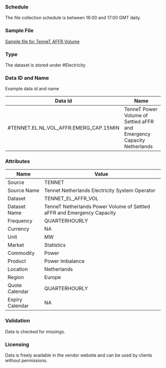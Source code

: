 ### Schedule

The file collection schedule is between 16:00 and 17:00 GMT daily.

### Sample File

[Sample file for TenneT AFFR Volume](/file-samples/frequency_restoration_reserve_activations_26-02-2025_00_00_00.json)

### Type

The dataset is stored under #Electricity

### Data ID and Name

Example data id and name

|**Data Id**|**Name**|
|-|-|
|#TENNET.EL.NL.VOL_AFFR.EMERG_CAP.15MIN|TenneT Power Volume of Settled aFFR and Emergency Capacity Netherlands|

### Attributes

|Name|Value|
|-|-|
|Source|TENNET|
|Source Name|Tennet Netherlands Electricity System Operator|
|Dataset|TENNET_EL_AFFR_VOL|
|Dataset Name|TenneT Netherlands Power Volume of Settled aFFR and Emergency Capacity|
|Frequency|QUARTERHOURLY|
|Currency|NA|
|Unit|MW|
|Market|Statistics|
|Commodity|Power|
|Product|Power Imbalance|
|Location|Netherlands|
|Region|Europe|
|Quote Calendar|QUARTERHOURLY|
|Expiry Calendar|NA|

### Validation

Data is checked for missings. 

### Licensing

Data is freely available in the vendor website and can be used by clients without permissions.